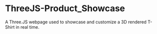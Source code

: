 # ThreeJS-Product_Showcase
A Three.JS webpage used to showcase and customize a 3D rendered T-Shirt in real time.
